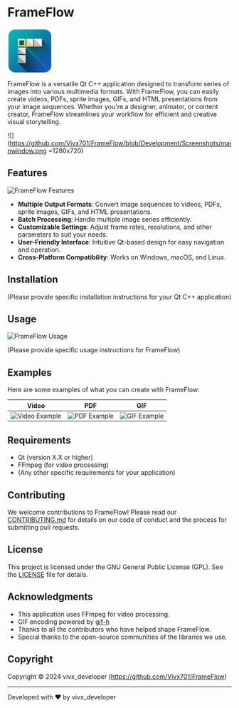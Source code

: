 # FrameFlow

![FrameFlow Logo](Src/Resources/Icons/FrameFlow_100px.png)

FrameFlow is a versatile Qt C++ application designed to transform series of images into various multimedia formats. With FrameFlow, you can easily create videos, PDFs, sprite images, GIFs, and HTML presentations from your image sequences. Whether you're a designer, animator, or content creator, FrameFlow streamlines your workflow for efficient and creative visual storytelling.

![](https://github.com/Vivx701/FrameFlow/blob/Development/Screenshots/mainwindow.png =1280x720)


## Features

![FrameFlow Features](path/to/features-screenshot.png)

- **Multiple Output Formats**: Convert image sequences to videos, PDFs, sprite images, GIFs, and HTML presentations.
- **Batch Processing**: Handle multiple image series efficiently.
- **Customizable Settings**: Adjust frame rates, resolutions, and other parameters to suit your needs.
- **User-Friendly Interface**: Intuitive Qt-based design for easy navigation and operation.
- **Cross-Platform Compatibility**: Works on Windows, macOS, and Linux.

## Installation

(Please provide specific installation instructions for your Qt C++ application)

## Usage

![FrameFlow Usage](path/to/usage-demo.gif)

(Please provide specific usage instructions for FrameFlow)

## Examples

Here are some examples of what you can create with FrameFlow:

| Video | PDF | GIF |
|:-----:|:---:|:---:|
| ![Video Example](path/to/video-example.png) | ![PDF Example](path/to/pdf-example.png) | ![GIF Example](path/to/gif-example.gif) |

## Requirements

- Qt (version X.X or higher)
- FFmpeg (for video processing)
- (Any other specific requirements for your application)

## Contributing

We welcome contributions to FrameFlow! Please read our [CONTRIBUTING.md](CONTRIBUTING.md) for details on our code of conduct and the process for submitting pull requests.

## License

This project is licensed under the GNU General Public License (GPL). See the [LICENSE](LICENSE) file for details.

## Acknowledgments

- This application uses FFmpeg for video processing.
- GIF encoding powered by [gif-h](https://github.com/charlietangora/gif-h)
- Thanks to all the contributors who have helped shape FrameFlow.
- Special thanks to the open-source communities of the libraries we use.

## Copyright

Copyright © 2024 vivx_developer (https://github.com/Vivx701/FrameFlow)

---

Developed with ❤️ by vivx_developer
